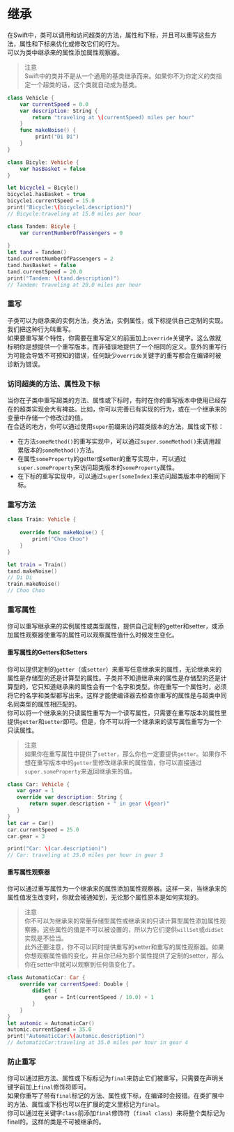 # 继承
在Swift中，类可以调用和访问超类的方法，属性和下标，并且可以重写这些方法，属性和下标来优化或修改它们的行为。   
可以为类中继承来的属性添加属性观察器。

> 注意   
> Swift中的类并不是从一个通用的基类继承而来。如果你不为你定义的类指定一个超类的话，这个类就自动成为基类。

```swift
class Vehicle {
    var currentSpeed = 0.0
    var description: String {
        return "traveling at \(currentSpeed) miles per hour"
    }
    func makeNoise() {
         print("Di Di")
    }
}

class Bicyle: Vehicle {
    var hasBasket = false
}

let bicycle1 = Bicyle()
bicycle1.hasBasket = true
bicycle1.currentSpeed = 15.0
print("Bicycle:\(bicycle1.description)")
// Bicycle:traveling at 15.0 miles per hour

class Tandem: Bicyle {
    var currentNumberOfPassengers = 0
    
}
let tand = Tandem()
tand.currentNumberOfPassengers = 2
tand.hasBasket = false
tand.currentSpeed = 20.0
print("Tandem: \(tand.description)")
// Tandem: traveling at 20.0 miles per hour

```

### 重写
子类可以为继承来的实例方法，类方法，实例属性，或下标提供自己定制的实现。我们把这种行为叫重写。   
如果要重写某个特性，你需要在重写定义的前面加上`override`关键字。这么做就标明你是想提供一个重写版本，而非错误地提供了一个相同的定义。意外的重写行为可能会导致不可预知的错误，任何缺少`override`关键字的重写都会在编译时被诊断为错误。   
### 访问超类的方法、属性及下标
当你在子类中重写超类的方法、属性或下标时，有时在你的重写版本中使用已经存在的超类实现会大有裨益。比如，你可以完善已有实现的行为，或在一个继承来的变量中存储一个修改过的值。   
在合适的地方，你可以通过使用`super`前缀来访问超类版本的方法，属性或下标：

- 在方法`someMethod()`的重写实现中，可以通过`super.someMethod()`来调用超累版本的`someMethod()`方法。
- 在属性`someProperty`的getter或setter的重写实现中，可以通过`super.someProperty`来访问超类版本的`someProperty`属性。
- 在下标的重写实现中，可以通过`super[someIndex]`来访问超类版本中的相同下标。

### 重写方法

```swift
class Train: Vehicle {
    
    override func makeNoise() {
        print("Choo Choo")
    }
}

let train = Train()
tand.makeNoise()
// Di Di
train.makeNoise()
// Choo Choo
```

### 重写属性
你可以重写继承来的实例属性或类型属性，提供自己定制的getter和setter，或添加属性观察器使重写的属性可以观察属性值什么时候发生变化。   
#### 重写属性的Getters和Setters
你可以提供定制的`getter`（或`setter`）来重写任意继承来的属性，无论继承来的属性是存储型的还是计算型的属性。子类并不知道继承来的属性是存储型的还是计算型的，它只知道继承来的属性会有一个名字和类型。你在重写一个属性时，必须将它的名字和类型都写出来。这样才能使编译器去检查你重写的属性是与超类中同名同类型的属性相匹配的。   
你可以将一个继承来的只读属性重写为一个读写属性，只需要在重写版本的属性里提供`getter`和`setter`即可。但是，你不可以将一个继承来的读写属性重写为一个只读属性。   

> 注意   
> 如果你在重写属性中提供了`setter`，那么你也一定要提供`getter`。如果你不想在重写版本中的`getter`里修改继承来的属性值，你可以直接通过`super.someProperty`来返回继承来的值。
 
 ```swift
 class Car: Vehicle {
    var gear = 1
    override var description: String {
        return super.description + " in gear \(gear)"
    }
}
let car = Car()
car.currentSpeed = 25.0
car.gear = 3

print("Car: \(car.description)")
// Car: traveling at 25.0 miles per hour in gear 3
 ```
 
#### 重写属性观察器
你可以通过重写属性为一个继承来的属性添加属性观察器。这样一来，当继承来的属性值发生改变时，你就会被通知到，无论那个属性原本是如何实现的。   

> 注意   
> 你不可以为继承来的常量存储型属性或继承来的只读计算型属性添加属性观察器。这些属性的值是不可以被设置的，所以为它们提供`willSet`或`didSet`实现是不恰当。   
> 此外还要注意，你不可以同时提供重写的setter和重写的属性观察器。如果你想观察属性值的变化，并且你已经为那个属性提供了定制的setter，那么你在setter中就可以观察到任何值变化了。

```swift
class AutomaticCar: Car {
    override var currentSpeed: Double {
        didSet {
            gear = Int(currentSpeed / 10.0) + 1
        }
    }
}
let automic = AutomaticCar()
automic.currentSpeed = 35.0
print("AutomaticCar:\(automic.description)")
// AutomaticCar:traveling at 35.0 miles per hour in gear 4
```

### 防止重写
你可以通过把方法、属性或下标标记为`final`来防止它们被重写，只需要在声明关键字前加上`final`修饰符即可。   
如果你重写了带有`final`标记的方法、属性或下标，在编译时会报错。在类扩展中的方法、属性或下标也可以在扩展的定义里标记为`final`。   
你可以通过在关键字`class`前添加`final`修饰符（`final class`）来将整个类标记为final的。这样的类是不可被继承的。